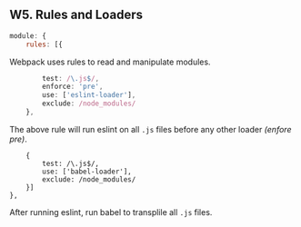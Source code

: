 ## W5. Rules and Loaders

```javascript
module: {
    rules: [{
```

Webpack uses rules to read and manipulate modules.

```javascript
        test: /\.js$/,
        enforce: 'pre',
        use: ['eslint-loader'],
        exclude: /node_modules/
    },
```
The above rule will run eslint on all `.js` files before any other loader _(enfore pre)_.

```
    {
        test: /\.js$/,
        use: ['babel-loader'],
        exclude: /node_modules/
    }]
},
```

After running eslint, run babel to transplile all `.js` files.
